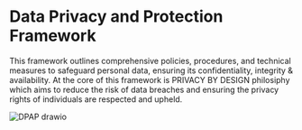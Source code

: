 # Data Privacy and Protection Framework
This framework outlines comprehensive policies, procedures, and technical measures to safeguard personal data, ensuring its confidentiality, integrity &amp; availability. At the core of this framework is PRIVACY BY DESIGN philosiphy which aims to reduce the risk of data breaches and ensuring the privacy rights of individuals are respected and upheld.

![DPAP drawio](https://github.com/user-attachments/assets/84f9584c-1eef-41ca-a618-a01631f9be89)
